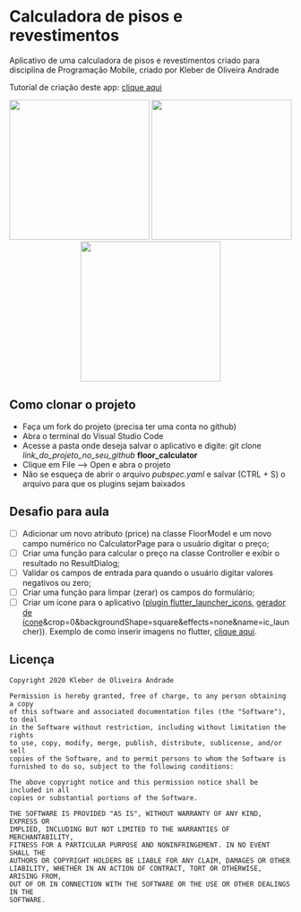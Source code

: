 # Calculadora de pisos e revestimentos

Aplicativo de uma calculadora de pisos e revestimentos criado para disciplina de Programação Mobile, criado por Kleber de Oliveira Andrade

Tutorial de criação deste app: [clique aqui](https://medium.com/@kleberandrade/criando-um-aplicativo-em-flutter-para-calcular-a-quantidade-de-pisos-por-m%C2%B2-dac30b5b5027)

<p align="center">
    <img src="https://cdn-images-1.medium.com/max/400/1*-bDQqIcOqyc5-4qvQLBODQ.png" width="250"/>
    <img src="https://cdn-images-1.medium.com/max/400/1*AcNqHgMroIwf2y7XAZHoGQ.png" width="250"/>
    <img src="https://cdn-images-1.medium.com/max/400/1*B8I5SuZlGanHB8POBmBIZA.png" width="250"/>
</p>

## Como clonar o projeto

*   Faça um fork do projeto (precisa ter uma conta no github)
*   Abra o terminal do Visual Studio Code
*   Acesse a pasta onde deseja salvar o aplicativo e digite: git clone *link_do_projeto_no_seu_github* **floor_calculator**
*   Clique em File --> Open e abra o projeto
*   Não se esqueça de abrir o arquivo *pubspec.yaml* e salvar (CTRL + S) o arquivo para que os plugins sejam baixados 

## Desafio para aula

*   [ ] Adicionar um novo atributo (price) na classe FloorModel e um novo campo numérico no CalculatorPage para o usuário digitar o preço;
*   [ ] Criar uma função para calcular o preço na classe Controller e exibir o resultado no ResultDialog;
*   [ ] Validar os campos de entrada para quando o usuário digitar valores negativos ou zero;
*   [ ] Criar uma função para limpar (zerar) os campos do formulário;
*   [ ] Criar um ícone para o aplicativo ([plugin flutter_launcher_icons](https://pub.dev/packages/flutter_launcher_icons), [gerador de ícone](https://romannurik.github.io/AndroidAssetStudio/icons-launcher.html)&crop=0&backgroundShape=square&effects=none&name=ic_launcher)). Exemplo de como inserir imagens no flutter, [clique aqui](https://medium.com/@suragch/how-to-include-images-in-your-flutter-app-863889fc0b29).

## Licença

    Copyright 2020 Kleber de Oliveira Andrade
    
    Permission is hereby granted, free of charge, to any person obtaining a copy
    of this software and associated documentation files (the "Software"), to deal
    in the Software without restriction, including without limitation the rights
    to use, copy, modify, merge, publish, distribute, sublicense, and/or sell
    copies of the Software, and to permit persons to whom the Software is
    furnished to do so, subject to the following conditions:
    
    The above copyright notice and this permission notice shall be included in all
    copies or substantial portions of the Software.
    
    THE SOFTWARE IS PROVIDED "AS IS", WITHOUT WARRANTY OF ANY KIND, EXPRESS OR
    IMPLIED, INCLUDING BUT NOT LIMITED TO THE WARRANTIES OF MERCHANTABILITY,
    FITNESS FOR A PARTICULAR PURPOSE AND NONINFRINGEMENT. IN NO EVENT SHALL THE
    AUTHORS OR COPYRIGHT HOLDERS BE LIABLE FOR ANY CLAIM, DAMAGES OR OTHER
    LIABILITY, WHETHER IN AN ACTION OF CONTRACT, TORT OR OTHERWISE, ARISING FROM,
    OUT OF OR IN CONNECTION WITH THE SOFTWARE OR THE USE OR OTHER DEALINGS IN THE
    SOFTWARE.
